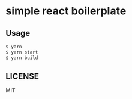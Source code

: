 # simple react boilerplate

## Usage

```bash
$ yarn
$ yarn start
$ yarn build
```

## LICENSE

MIT
